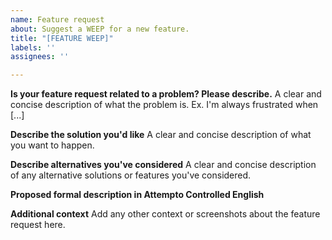 ```yaml
---
name: Feature request
about: Suggest a WEEP for a new feature.
title: "[FEATURE WEEP]"
labels: ''
assignees: ''

---
```


**Is your feature request related to a problem? Please describe.**
A clear and concise description of what the problem is. Ex. I'm always frustrated when [...]

**Describe the solution you'd like**
A clear and concise description of what you want to happen.

**Describe alternatives you've considered**
A clear and concise description of any alternative solutions or features you've considered.

**Proposed formal description in Attempto Controlled English**

**Additional context**
Add any other context or screenshots about the feature request here.
